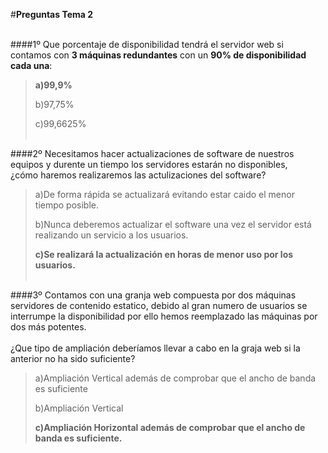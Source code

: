 ﻿#**Preguntas  Tema 2**</br></br>

####1º Que porcentaje de disponibilidad tendrá el servidor web si contamos con **3 máquinas redundantes** con un **90% de disponibilidad cada una**:

> **a)99,9%** 
> 
> b)97,75%
> 
> c)99,6625%
</br></br>

####2º Necesitamos hacer actualizaciones de software de nuestros equipos y durente un tiempo los servidores estarán no disponibles,</br> ¿cómo haremos realizaremos las actulizaciones del software?

> a)De forma rápida se actualizará evitando estar caido el menor tiempo posible. 
> 
> b)Nunca deberemos actualizar el software una vez el servidor está realizando un servicio a los usuarios. 
> 
> **c)Se realizará la actualización en horas de menor uso por los usuarios.**
</br></br>

####3º Contamos con una granja web compuesta por dos máquinas servidores de contenido estatico, debido al gran numero de usuarios se interrumpe la disponibilidad por ello hemos reemplazado las máquinas por dos más potentes.</br></br>¿Que tipo de ampliación deberíamos llevar a cabo en la graja web si la anterior no ha sido suficiente?

> a)Ampliación Vertical además de comprobar que el ancho de banda es suficiente
> 
> b)Ampliación Vertical
> 
> **c)Ampliación Horizontal además de comprobar que el ancho de banda es suficiente.**
</br>